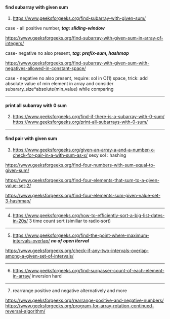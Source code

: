 #### find subarray with given sum

1) https://www.geeksforgeeks.org/find-subarray-with-given-sum/    

case - all positive number,  ***tag: sliding-window***

https://www.geeksforgeeks.org/find-subarray-with-given-sum-in-array-of-integers/ 

case- negative no also present, ***tag: prefix-sum, hashmap***

https://www.geeksforgeeks.org/find-subarray-with-given-sum-with-negatives-allowed-in-constant-space/

case - negative no also present, require: sol in O(1) space, trick: add absolute value of min element in array and consider subarary_size*absolute(min_value) while comparing

--------------------------------------------------------------------------------------------------------------------------

#### print all subarray with 0 sum

2) https://www.geeksforgeeks.org/find-if-there-is-a-subarray-with-0-sum/ \
https://www.geeksforgeeks.org/print-all-subarrays-with-0-sum/


------------------------------------------------------------------------------------------------------------------------

#### find pair with given sum

3) https://www.geeksforgeeks.org/given-an-array-a-and-a-number-x-check-for-pair-in-a-with-sum-as-x/   sexy sol : hashing

https://www.geeksforgeeks.org/find-four-numbers-with-sum-equal-to-given-sum/

https://www.geeksforgeeks.org/find-four-elements-that-sum-to-a-given-value-set-2/

https://www.geeksforgeeks.org/find-four-elements-sum-given-value-set-3-hashmap/

----------------------------------------------------------------------------------------------------------------------

4) https://www.geeksforgeeks.org/how-to-efficiently-sort-a-big-list-dates-in-20s/  3 time count sort (similiar to radix-sort)

------------------------------------------------------------------------------------------------------------------

5) https://www.geeksforgeeks.org/find-the-point-where-maximum-intervals-overlap/ ***no of open iterval***

https://www.geeksforgeeks.org/check-if-any-two-intervals-overlap-among-a-given-set-of-intervals/

--------------------------------------------------------------------------------------------------------------------

6) https://www.geeksforgeeks.org/find-surpasser-count-of-each-element-in-array/ inversion hard

------------------------------------------------------------------------------------------------------------------

7) rearrange positive and negative alternatively and more

https://www.geeksforgeeks.org/rearrange-positive-and-negative-numbers/ \
https://www.geeksforgeeks.org/program-for-array-rotation-continued-reversal-algorithm/


